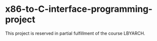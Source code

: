 # x86-to-C-interface-programming-project
This project is reserved in partial fulfillment of the course LBYARCH. 
